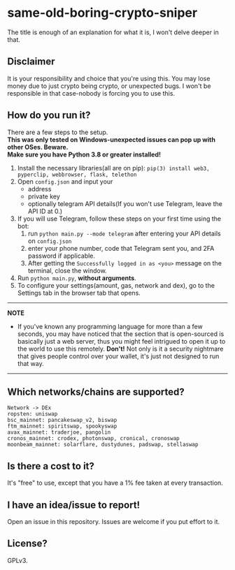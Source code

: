 # same-old-boring-crypto-sniper

The title is enough of an explanation for what it is, I won't delve deeper in that.

## Disclaimer
It is your responsibility and choice that you're using this. You may lose money due to just crypto being crypto, or unexpected bugs. I won't be responsible in that case-nobody is forcing you to use this.  

## How do you run it?
There are a few steps to the setup.  
**This was only tested on Windows-unexpected issues can pop up with other OSes. Beware.**  
**Make sure you have Python 3.8 or greater installed!**
1. Install the necessary libraries(all are on pip): ```pip(3) install web3, pyperclip, webbrowser, flask, telethon```
2. Open `config.json` and input your
    * address
    * private key
    * optionally telegram API details(If you won't use Telegram, leave the API ID at 0.)
3. If you will use Telegram, follow these steps on your first time using the bot:
    1. run `python main.py --mode telegram` after entering your API details on `config.json`
    2. enter your phone number, code that Telegram sent you, and 2FA password if applicable.
    3. After getting the `Successfully logged in as <you>` message on the terminal, close the window.
4. Run `python main.py`, **without arguments**.
5. To configure your settings(amount, gas, network and dex), go to the Settings tab in the browser tab that opens.
---
**NOTE**
* If you've known any programming language for more than a few seconds, 
you may have noticed that the section that is open-sourced is 
basically just a web server, thus you might
feel intrigued to open it up to the world to use this remotely.
**Don't!** Not only is it a security nightmare that gives people control over
your wallet, it's just not designed to run that way.

---

## Which networks/chains are supported?
```
Network -> DEx
ropsten: uniswap
bsc_mainnet: pancakeswap_v2, biswap
ftm_mainnet: spiritswap, spookyswap
avax_mainnet: traderjoe, pangolin
cronos_mainnet: crodex, photonswap, cronical, cronoswap
moonbeam_mainnet: solarflare, dustydunes, padswap, stellaswap
```

## Is there a cost to it?
It's "free" to use, except that you have a 1% fee taken at every transaction.

## I have an idea/issue to report!
Open an issue in this repository. Issues are welcome if you put effort to it.

## License?
GPLv3.
